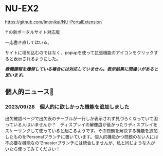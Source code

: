 # NU-EX2

https://github.com/Imonikai/NU-PortalExtension

↑の新ポータルサイト対応版

一応書き直してはいる。

サイトに埋め込むのではなく、popupを使って拡張機能のアイコンをクリックすると表示されるようにした。

***教職課程を履修している場合には対応していません。表示結果に間違いがあると思います。***

## 個人的ニュース📰

### 2023/09/28　個人的に欲しかった機能を追加しました

出欠確認ページで出欠表のテーブルが一行しか表示されず見づらくなっていて困っている人はいませんか？　ディスプレイの解像度が低かったりディスプレイをスケーリングして使っていると起こるようです。その問題を解決する機能を追加したものをPersonalブランチに置いています。個人的機能かつ問題のない人には不必要な機能なのでmasterブランチには統合しませんが、私と同じような人がいたら使ってみてください！

